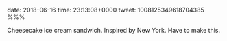 date: 2018-06-16
time: 23:13:08+0000
tweet: 1008125349618704385
%%%

Cheesecake ice cream sandwich. Inspired by New York. Have to make this.

